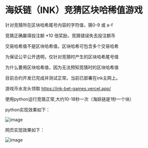 # 海妖链（INK）竞猜区块哈稀值游戏

针对竞猜所在区块哈希尾号内容的字符值，猜0-9 或 a-f

竞猜正确赢得投注额 *10 倍奖励，竞猜错误失去投注额币

交易哈希值不是区块哈希值，区块哈希可包含多个交易哈希

为保证公平公开透明，仅针对竞猜时产生的区块哈希尾号值

为什么要用区块哈希值，因为无法预知竞猜时的区块哈希值

目前合约开发已完成并测试正常。当前已部署在ink主网上。

游戏币水龙头领取 https://ink-bet-games.vercel.app/ 

使用python运行竞猜正常,大约10-18秒一次（海妖链是1秒一个块）

python实现效果如下：

![image](https://github.com/user-attachments/assets/17c85e61-d2ad-405b-81ed-de0466b366f2)


网页实现效果如下：

![image](https://github.com/user-attachments/assets/57d2e7c9-7531-42f5-a7f2-e32d638a3162)
